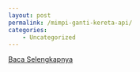 ```yaml
---
layout: post
permalink: /mimpi-ganti-kereta-api/
categories:
    - Uncategorized
---
```


[Baca Selengkapnya](/03)